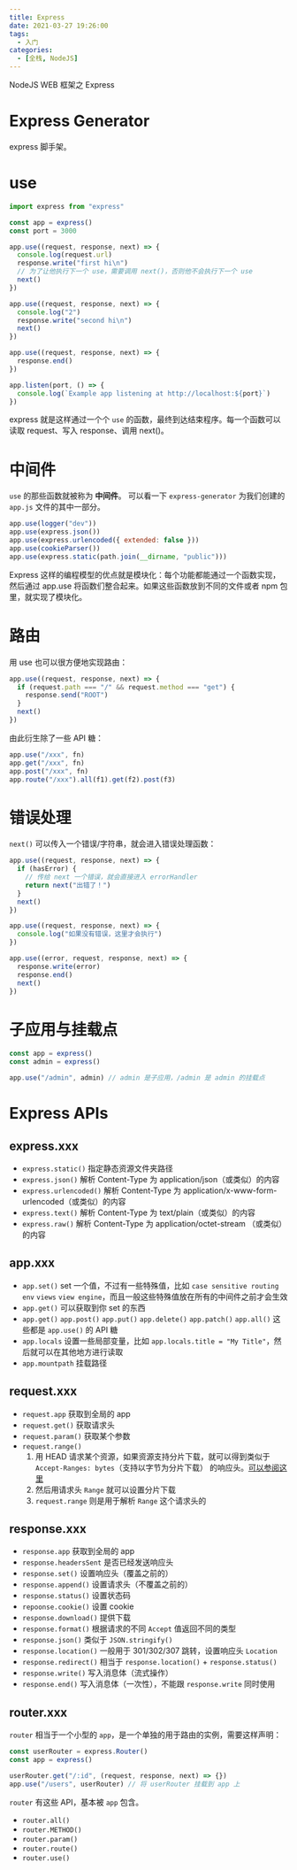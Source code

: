 ```yaml
---
title: Express
date: 2021-03-27 19:26:00
tags:
  - 入门
categories:
  - [全栈, NodeJS]
---
```


NodeJS WEB 框架之 Express

<!-- more -->

# Express Generator

express 脚手架。

# use

```typescript
import express from "express"

const app = express()
const port = 3000

app.use((request, response, next) => {
  console.log(request.url)
  response.write("first hi\n")
  // 为了让他执行下一个 use，需要调用 next()，否则他不会执行下一个 use
  next()
})

app.use((request, response, next) => {
  console.log("2")
  response.write("second hi\n")
  next()
})

app.use((request, response, next) => {
  response.end()
})

app.listen(port, () => {
  console.log(`Example app listening at http://localhost:${port}`)
})
```

express 就是这样通过一个个 `use` 的函数，最终到达结束程序。每一个函数可以读取 request、写入 response、调用 next()。

# 中间件

`use` 的那些函数就被称为 **中间件**。
可以看一下 `express-generator` 为我们创建的 `app.js` 文件的其中一部分。

```javascript
app.use(logger("dev"))
app.use(express.json())
app.use(express.urlencoded({ extended: false }))
app.use(cookieParser())
app.use(express.static(path.join(__dirname, "public")))
```

Express 这样的编程模型的优点就是模块化：每个功能都能通过一个函数实现，然后通过 app.use 将函数们整合起来。如果这些函数放到不同的文件或者 npm 包里，就实现了模块化。

# 路由

用 use 也可以很方便地实现路由：

```typescript
app.use((request, response, next) => {
  if (request.path === "/" && request.method === "get") {
    response.send("ROOT")
  }
  next()
})
```

由此衍生除了一些 API 糖：

```typescript
app.use("/xxx", fn)
app.get("/xxx", fn)
app.post("/xxx", fn)
app.route("/xxx").all(f1).get(f2).post(f3)
```

# 错误处理

`next()` 可以传入一个错误/字符串，就会进入错误处理函数：

```typescript
app.use((request, response, next) => {
  if (hasError) {
    // 传给 next 一个错误，就会直接进入 errorHandler
    return next("出错了！")
  }
  next()
})

app.use((request, response, next) => {
  console.log("如果没有错误，这里才会执行")
})

app.use((error, request, response, next) => {
  response.write(error)
  response.end()
  next()
})
```

# 子应用与挂载点

```javascript
const app = express()
const admin = express()

app.use("/admin", admin) // admin 是子应用，/admin 是 admin 的挂载点
```

# Express APIs

## express.xxx

- `express.static()` 指定静态资源文件夹路径
- `express.json()` 解析 Content-Type 为 application/json（或类似）的内容
- `express.urlencoded()` 解析 Content-Type 为 application/x-www-form-urlencoded（或类似）的内容
- `express.text()` 解析 Content-Type 为 text/plain（或类似）的内容
- `express.raw()` 解析 Content-Type 为 application/octet-stream （或类似）的内容

## app.xxx

- `app.set()` set 一个值，不过有一些特殊值，比如 `case sensitive routing` `env` `views` `view engine`，而且一般这些特殊值放在所有的中间件之前才会生效
- `app.get()` 可以获取到你 set 的东西
- `app.get()` `app.post()` `app.put()` `app.delete()` `app.patch()` `app.all()` 这些都是 `app.use()` 的 API 糖 
- `app.locals` 设置一些局部变量，比如 `app.locals.title = "My Title"`，然后就可以在其他地方进行读取
- `app.mountpath` 挂载路径

## request.xxx

- `request.app` 获取到全局的 app
- `request.get()` 获取请求头
- `request.param()` 获取某个参数
- `request.range()`
  1. 用 HEAD 请求某个资源，如果资源支持分片下载，就可以得到类似于 `Accept-Ranges: bytes`（支持以字节为分片下载） 的响应头。[可以参阅这里](https://developer.mozilla.org/zh-CN/docs/Web/HTTP/Range_requests)
  2. 然后用请求头 `Range` 就可以设置分片下载
  3. `request.range` 则是用于解析 `Range` 这个请求头的
  
## response.xxx

- `response.app` 获取到全局的 app
- `response.headersSent` 是否已经发送响应头
- `response.set()` 设置响应头（覆盖之前的）
- `response.append()` 设置请求头（不覆盖之前的）
- `response.status()` 设置状态码
- `repoonse.cookie()` 设置 cookie
- `response.download()` 提供下载
- `response.format()` 根据请求的不同 `Accept` 值返回不同的类型
- `response.json()` 类似于 `JSON.stringify()`
- `response.location()` 一般用于 301/302/307 跳转，设置响应头 `Location`
- `response.redirect()` 相当于 `response.location()` + `response.status()`
- `response.write()` 写入消息体（流式操作）
- `response.end()` 写入消息体（一次性），不能跟 `response.write` 同时使用

## router.xxx

`router` 相当于一个小型的 `app`，是一个单独的用于路由的实例，需要这样声明：

```typescript
const userRouter = express.Router()
const app = express()

userRouter.get("/:id", (request, response, next) => {})
app.use("/users", userRouter) // 将 userRouter 挂载到 app 上
```

`router` 有这些 API，基本被 `app` 包含。

- `router.all()`
- `router.METHOD()`
- `router.param()`
- `router.route()`
- `router.use()`
